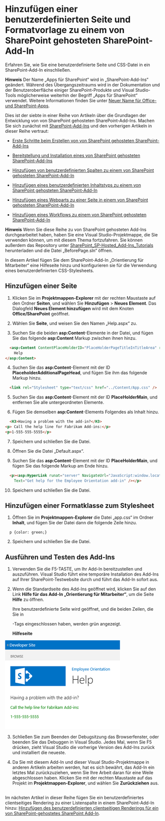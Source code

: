 


# <a name="add-a-custom-page-and-style-to-a-sharepoint-hosted-sharepoint-add-in"></a>Hinzufügen einer benutzerdefinierten Seite und Formatvorlage zu einem von SharePoint gehosteten SharePoint-Add-In
Erfahren Sie, wie Sie eine benutzerdefinierte Seite und CSS-Datei in ein SharePoint-Add-In einschließen.
 

 **Hinweis** Der Name „Apps für SharePoint“ wird in „SharePoint-Add-Ins“ geändert. Während des Übergangszeitraums wird in der Dokumentation und der Benutzeroberfläche einiger SharePoint-Produkte und Visual Studio-Tools möglicherweise weiterhin der Begriff „Apps für SharePoint“ verwendet. Weitere Informationen finden Sie unter [Neuer Name für Office- und SharePoint-Apps](new-name-for-apps-for-sharepoint#bk_newname).
 

Dies ist der siebte in einer Reihe von Artikeln über die Grundlagen der Entwicklung von von SharePoint gehosteten SharePoint-Add-Ins. Machen Sie sich zunächst mit [SharePoint-Add-Ins](sharepoint-add-ins) und den vorherigen Artikeln in dieser Reihe vertraut:
 

-  [Erste Schritte beim Erstellen von von SharePoint gehosteten SharePoint-Add-Ins](get-started-creating-sharepoint-hosted-sharepoint-add-ins)
    
 
-  [Bereitstellung und Installation eines von SharePoint gehosteten SharePoint-Add-Ins](deploy-and-install-a-sharepoint-hosted-sharepoint-add-in)
    
 
-  [Hinzufügen von benutzerdefinierten Spalten zu einem von SharePoint gehosteten SharePoint-Add-In](add-custom-columns-to-a-sharepoint-hostedsharepoint-add-in)
    
 
-  [Hinzufügen eines benutzerdefinierten Inhaltstyps zu einem von SharePoint gehosteten SharePoint-Add-In](add-a-custom-content-type-to-a-sharepoint-hostedsharepoint-add-in)
    
 
-  [Hinzufügen eines Webparts zu einer Seite in einem von SharePoint gehosteten SharePoint-Add-In](add-a-web-part-to-a-page-in-a-sharepoint-hosted-sharepoint-add-in)
    
 
-  [Hinzufügen eines Workflows zu einem von SharePoint gehosteten SharePoint-Add-In](add-a-workflow-to-a-sharepoint-hosted-sharepoint-add-in)
    
 

 **Hinweis** Wenn Sie diese Reihe zu von SharePoint gehosteten Add-Ins durchgearbeitet haben, haben Sie eine Visual Studio-Projektmappe, die Sie verwenden können, um mit diesem Thema fortzufahren. Sie können außerdem das Repository unter [SharePoint_SP-Hosted_Add-Ins_Tutorials](https://github.com/OfficeDev/SharePoint_SP-hosted_Add-Ins_Tutorials) herunterladen und die Datei „BeforePage.sln“ öffnen.
 

In diesem Artikel fügen Sie dem SharePoint-Add-In „Orientierung für Mitarbeiter“ eine Hilfeseite hinzu und konfigurieren sie für die Verwendung eines benutzerdefinierten CSS-Stylesheets. 
 

## <a name="add-a-page"></a>Hinzufügen einer Seite


1. Klicken Sie im **Projektmappen-Explorer** mit der rechten Maustaste auf den Ordner **Seiten**, und wählen Sie **Hinzufügen** > **Neues Element**. Das Dialogfeld **Neues Element hinzufügen** wird mit dem Knoten **Office/SharePoint** geöffnet.
    
 
2. Wählen Sie **Seite**, und weisen Sie den Namen „Help.aspx“ zu. 
    
 
3. Suchen Sie die beiden **asp:Content**-Elemente in der Datei, und fügen Sie das folgende **asp:Content** Markup zwischen ihnen hinzu.
    
```HTML
  <asp:Content ContentPlaceHolderID="PlaceHolderPageTitleInTitleArea" runat="server">
    Help
</asp:Content> 
```

4. Suchen Sie das **asp:Content**-Element mit der ID **PlaceholderAdditionalPageHead**, und fügen Sie ihm das folgende Markup hinzu.
    
```HTML
  <link rel="Stylesheet" type="text/css" href="../Content/App.css" />
```

5. Suchen Sie das **asp:Content**-Element mit der ID **PlaceHolderMain**, und entfernen Sie alle untergeordneten Elemente.
    
 
6. Fügen Sie demselben **asp:Content**-Elements Folgendes als Inhalt hinzu.
    
```HTML
  <H3>Having a problem with the add-in?</H3>
<p> Call the help line for Fabrikam Add-ins:</p>
<p>1-555-555-5555</p>
```

7. Speichern und schließen Sie die Datei.
    
 
8. Öffnen Sie die Datei „Default.aspx“.
    
 
9. Suchen Sie das **asp:Content**-Element mit der ID **PlaceHolderMain**, und fügen Sie das folgende Markup am Ende hinzu. 
    
```HTML
  <p><asp:HyperLink runat="server" NavigateUrl="JavaScript:window.location = _spPageContextInfo.webAbsoluteUrl + '/Pages/Help.aspx';" 
    Text="Get help for the Employee Orientation add-in" /></p>

```

10. Speichern und schließen Sie die Datei.
    
 

## <a name="add-a-style-class-to-the-stylesheet"></a>Hinzufügen einer Formatklasse zum Stylesheet


 

 

1. Öffnen Sie im **Projektmappen-Explorer** die Datei „app.css“ im Ordner **Inhalt**, und fügen Sie der Datei dann die folgende Zeile hinzu.
    
```
  p {color: green;}
```

2. Speichern und schließen Sie die Datei.
    
 

## <a name="run-and-test-the-add-in"></a>Ausführen und Testen des Add-Ins


 

 

1. Verwenden Sie die F5-TASTE, um Ihr Add-In bereitzustellen und auszuführen. Visual Studio führt eine temporäre Installation des Add-Ins auf Ihrer SharePoint-Testwebsite durch und führt das Add-In sofort aus. 
    
 
2. Wenn die Standardseite des Add-Ins geöffnet wird, klicken Sie auf den Link **Hilfe für das Add-In „Orientierung für Mitarbeiter“**, um die Seite **Hilfe** zu öffnen.
    
    Ihre benutzerdefinierte Seite wird geöffnet, und die beiden Zeilen, die Sie in <p> -Tags eingeschlossen haben, werden grün angezeigt.
    

    **Hilfeseite**

 

  ![Eine SharePoint-Seite mit dem Titel „Hilfe“. Sie enthält eine Kopfzeile in Schwarz, gefolgt von zwei Textzeilen in Grün.](../../images/2df51ab0-5b24-4a37-8b6a-6e95dbb1aeaa.PNG)
 

    
    
 
3. Schließen Sie zum Beenden der Debugsitzung das Browserfenster, oder beenden Sie das Debuggen in Visual Studio. Jedes Mal, wenn Sie F5 drücken, zieht Visual Studio die vorherige Version des Add-Ins zurück und installiert die neueste.
    
 
4. Da Sie mit diesem Add-In und dieser Visual Studio-Projektmappe in anderen Artikeln arbeiten werden, hat es sich bewährt, das Add-In ein letztes Mal zurückzuziehen, wenn Sie Ihre Arbeit daran für eine Weile abgeschlossen haben. Klicken Sie mit der rechten Maustaste auf das Projekt im **Projektmappen-Explorer**, und wählen Sie **Zurückziehen** aus.
    
 

## 
<a name="Nextsteps"> </a>

Im nächsten Artikel in dieser Reihe fügen Sie ein benutzerdefiniertes clientseitiges Rendering zu einer Listenspalte in einem SharePoint-Add-In hinzu:  [Hinzufügen des benutzerdefinierten clientseitigen Renderings für ein von SharePoint-gehostetes SharePoint Add-In](add-custom-client-side-rendering-to-a-sharepoint-hosted-sharepoint-add-in).
 

 


